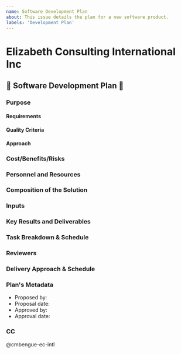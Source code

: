 ```yaml
---
name: Software Development Plan
about: This issue details the plan for a new software product.
labels: 'Development Plan'
---
```

# Elizabeth Consulting International Inc
## 📜 Software Development Plan 📜
### Purpose
<!-- State the purpose of this software product. What are the overall goals and objectives? -->
#### Requirements
<!-- Requirements of the solution. -->

#### Quality Criteria
<!-- A quantitative statement of the specifications that should be met. -->

#### Approach
<!-- How will you solve the associated probem. -->

### Cost/Benefits/Risks
<!-- Analyze the cost/benefits/risks associated with the proposal. -->

### Personnel and Resources
<!-- List the resources and personnel required to implement the Proposal. 
Lead: 
Support:
Reviewers:
Other Stakeholders:
-->

### Composition of the Solution
<!-- Describe the main components of the software solution. -->

### Inputs
<!-- Describe the inputs to the software solution. -->

### Key Results and Deliverables
<!-- Describe the key results, deliverables, quality expectations, and performance metrics. -->

### Task Breakdown & Schedule
<!-- A preliminary list of PRs and a preliminary timeline of PRs, milestones, and key results.
- [ ] Task/PR 1
- [ ] Task/PR 2 -->

### Reviewers
<!-- Name the reviewers of this software product.  -->

### Delivery Approach & Schedule
<!-- Estimate the delivery of interim products and the final product.  
- Delivery Date: YYYY-MM-DD
-->

### Plan's Metadata
- Proposed by:
- Proposal date:
- Approved by:
- Approval date:

### CC
@cmbengue-ec-intl
